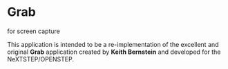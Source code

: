# Grab
for screen capture


This application is intended to be a re-implementation of the excellent and original **Grab** application created by **Keith Bernstein** and developed for the NeXTSTEP/OPENSTEP. 
